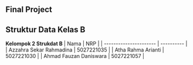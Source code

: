 ## Final Project
## Struktur Data Kelas B

**Kelompok 2 Strukdat B**
| Nama | NRP |
| ---------------------- | ---------- |
| Azzahra Sekar Rahmadina | 5027221035 |
| Atha Rahma Arianti	 | 5027221030 |
| Ahmad Fauzan Daniswara | 5027221057 |
